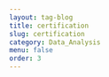 ```yaml
---
layout: tag-blog
title: certification
slug: certification
category: Data_Analysis
menu: false
order: 3
---
```

